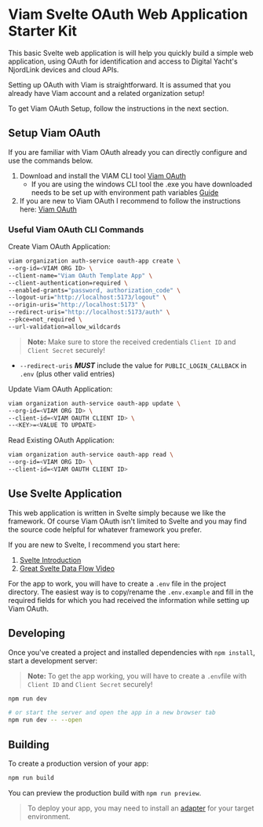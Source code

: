 # Viam Svelte OAuth Web Application Starter Kit

This basic Svelte web application is will help you quickly build a simple web application, using OAuth for identification and access to Digital Yacht's NjordLink devices and cloud APIs.

Setting up OAuth with Viam is straightforward. It is assumed that you already have Viam account and a related organization setup!

To get Viam OAuth Setup, follow the instructions in the next section.

## Setup Viam OAuth

If you are familiar with Viam OAuth already you can directly configure and use the commands below.

1. Download and install the VIAM CLI tool [Viam OAuth](https://docs.viam.com/dev/tools/cli/)
    * If you are using the windows CLI tool the .exe you have downloaded needs to be set up with environment path variables [Guide](https://www.thewindowsclub.com/how-to-add-edit-a-path-variable-in-windows)
2. If you are new to Viam OAuth I recommend to follow the instructions here: [Viam OAuth](https://docs.viam.com/manage/manage/oauth/)


### Useful Viam OAuth CLI Commands

Create Viam OAuth Application:

```bash
viam organization auth-service oauth-app create \
--org-id=<VIAM ORG ID> \
--client-name="Viam OAuth Template App" \
--client-authentication=required \
--enabled-grants="password, authorization_code" \
--logout-uri="http://localhost:5173/logout" \
--origin-uris="http://localhost:5173" \
--redirect-uris="http://localhost:5173/auth" \
--pkce=not_required \
--url-validation=allow_wildcards
```

> **Note:** Make sure to store the received credentials `Client ID` and `Client Secret` securely!
* `--redirect-uris` ***MUST*** include the value for `PUBLIC_LOGIN_CALLBACK` in `.env` (plus other valid entries)

Update Viam OAuth Application:

```bash
viam organization auth-service oauth-app update \
--org-id=<VIAM ORG ID> \
--client-id=<VIAM OAUTH CLIENT ID> \
--<KEY>=<VALUE TO UPDATE>
```

Read Existing OAuth Application:

```bash
viam organization auth-service oauth-app read \
--org-id=<VIAM ORG ID> \
--client-id=<VIAM OAUTH CLIENT ID>
```

## Use Svelte Application

This web application is written in Svelte simply because we like the framework. Of course Viam OAuth isn't limited to Svelte and you may find the source code helpful for whatever framework you prefer.

If you are new to Svelte, I recommend you start here:

1. [Svelte Introduction](https://svelte.dev/docs/kit/introduction)
2. [Great Svelte Data Flow Video](https://youtu.be/j3aliHghr3E)

For the app to work, you will have to create a `.env` file in the project directory. The easiest way is to copy/rename the `.env.example` and fill in the required fields for which you had received the information while setting up Viam OAuth.

## Developing

Once you've created a project and installed dependencies with `npm install`, start a development server:

> **Note:** To get the app working, you will have to create a `.env`file with `Client ID` and `Client Secret` securely!

```bash
npm run dev

# or start the server and open the app in a new browser tab
npm run dev -- --open
```

## Building

To create a production version of your app:

```bash
npm run build
```

You can preview the production build with `npm run preview`.

> To deploy your app, you may need to install an [adapter](https://svelte.dev/docs/kit/adapters) for your target environment.
